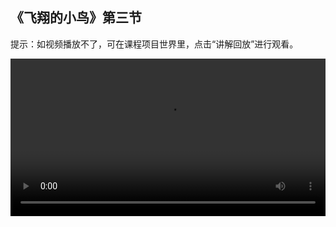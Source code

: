 ## 《飞翔的小鸟》第三节
 
提示：如视频播放不了，可在课程项目世界里，点击“讲解回放”进行观看。
 
<video width="100%" controls controlslist="nodownload nofullscreen noremoteplayback" disablePictureInPicture>
  <source src="https://api.keepwork.com/ts-storage/siteFiles/22237/raw#X1-飞翔的小鸟L3.webm" type="video/webm" />
  <source src="https://api.keepwork.com/ts-storage/siteFiles/22236/raw#X1-飞翔的小鸟L3.mp4" type="video/mp4" />
   
  你的浏览器不支持播放
</video>
<style>
video::-webkit-media-controls-fullscreen-button { display: none; } 
</style>

### 步骤一

从前有一只小鸟，每天和爸爸妈妈生活在一起，非常快乐
有一天，她趁爸爸妈妈外出办事，自己偷偷跑了出来
她在森林里面到处飞啊飞，好快乐
不一会她就累了，饿了
突然她看到地上有一个红蘑菇
于是她就跑过去吃了起来
才吃了几口，她就感觉到头昏脑涨
原来这个蘑菇是不能吃的，有毒！
她跌跌撞撞的一头栽进了花丛中
可能是她运气好，花丛中刚好有一种能治百病的药草
她以前听妈妈讲过
于是她就拼命的吃了几口那种药草
果然，不一会她就恢复了体力
小鸟继续往前飞，好像刚才什么事也没有发生一样
她飞啊飞，又遇到了一只狡猾的狐狸
狐狸说，小鸟小鸟，跟我回家呗，我家里有好多好吃的
小鸟一听有好吃的，就想跟着狐狸回家去
幸好这时候，燕子妈妈路过
她赶紧对小鸟说，傻孩子，不要听信狐狸的话，他骗你的
一会你到他家后，小心他把你吃了！
小鸟一听，吓得马上飞走了
她继续往前飞，遇到了老鹰
老鹰飞冲下来想要把它抓住吃了
小鸟一个转身幸运逃脱了
然后又遇到了一只凶悍的熊
大熊说，小鸟小鸟往哪飞，被我抓到的话，把你烤了吃！
接着朝小鸟飞扑而来
小鸟吓得魂都丢了，拼命往前飞
也不知道飞了多久，就在她精疲力尽的时候
终于看见了自己的妈妈
妈妈说，我的傻孩子啊，你跑哪里去了，我和你爸爸正到处找你呢
快跟我们回家吧
于是小鸟就跟着妈妈一起回家了
妈妈一边走一边听着小鸟的哭诉
她知道小鸟今天经历了很多事情
她严厉的告诉小鸟，以后在外面不能乱吃东西
小鸟一边哭一边答应着，以后绝对不会乱吃东西了
这样一个小鸟历险的故事就做出来啦
你也来试试吧

### 步骤二

看完小鸟的故事，同学们有什么感想呢？
外面的世界充满不确定性，我们要学会保护好自己哦
一千个小鸟就有一千个故事
那么同学们想不想也给自己的小鸟编个故事呢？
下面我们一起学习如何给小鸟编故事吧
首先，我们需要搭建好小鸟飞行的路线图
然后，我们在小鸟飞过的地方放一个告示牌
鼠标右键把它放置在场景中
接着，鼠标右键点击告示牌，进入文字编辑界面
我们可以在这里写下文字，比如：
看到地上有好看的蘑菇，吃了几口，不一会就头晕脑胀，原来蘑菇有毒！
点击关闭，可以看到文字显示不是很全
如果文字较多的情况，我们可以连着铺上告示牌，像这样
当小鸟飞到这里，遇到蘑菇的时候
我们就可以编写故事说：
小鸟一直往前飞，突然看到地上有好看的蘑菇，吃了几口，不一会就头晕脑胀，原来蘑菇有毒！
像这样，小鸟飞到不同的地方，遇到不一样的事情，发生不一样的故事
我们通过告示牌用文字描述出来
接着你就可以一边拖动小鸟往前飞
一边讲述着小鸟的故事
这样一个小鸟历险的故事就做出来啦
你也来试试吧

